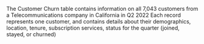The Customer Churn table contains information on all 7,043 customers from a Telecommunications company in California in Q2 2022
Each record represents one customer, and contains details about their demographics, location, tenure, subscription services, status for the quarter (joined, stayed, or churned)
